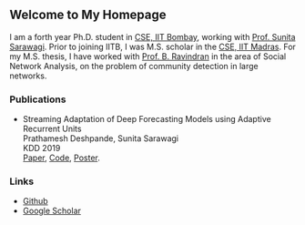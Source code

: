## Welcome to My Homepage

I am a forth year Ph.D. student in [CSE, IIT Bombay](https://www.cse.iitb.ac.in/), working with [Prof. Sunita Sarawagi](https://www.cse.iitb.ac.in/~sunita/).
Prior to joining IITB, I was M.S. scholar in the [CSE, IIT Madras](https://www.cse.iitm.ac.in/).  For my M.S. thesis, I have worked with [Prof. B. Ravindran](https://www.cse.iitm.ac.in/~ravi/) in the area of Social Network Analysis, on the problem of community detection in large networks.


### Publications

- Streaming Adaptation of Deep Forecasting Models using Adaptive Recurrent Units<br>
  Prathamesh Deshpande, Sunita Sarawagi<br>
  KDD 2019<br>
  [Paper](https://dl.acm.org/doi/10.1145/3292500.3330996), [Code](https://github.com/pratham16/ARU), [Poster](https://drive.google.com/file/d/1UKTpKDWdWi-551g6sDRTFA7pXcwHPeYe/view).
  
  
  
### Links

- [Github](https://github.com/pratham16cse)
- [Google Scholar](https://scholar.google.co.in/citations?user=_TgBTNwAAAAJ&hl=en)
